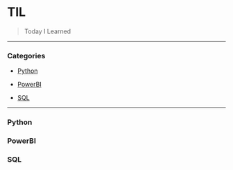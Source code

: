 # TIL

> Today I Learned

---

### Categories

* [Python](#python)

* [PowerBI](#ack)

* [SQL](#ack)

---

### Python

### PowerBI

### SQL
